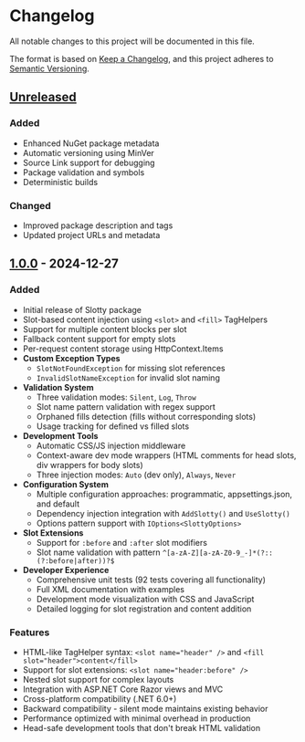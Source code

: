 # Changelog

All notable changes to this project will be documented in this file.

The format is based on [Keep a Changelog](https://keepachangelog.com/en/1.0.0/),
and this project adheres to [Semantic Versioning](https://semver.org/spec/v2.0.0.html).

## [Unreleased]

### Added
- Enhanced NuGet package metadata
- Automatic versioning using MinVer
- Source Link support for debugging
- Package validation and symbols
- Deterministic builds

### Changed
- Improved package description and tags
- Updated project URLs and metadata

## [1.0.0] - 2024-12-27

### Added
- Initial release of Slotty package
- Slot-based content injection using `<slot>` and `<fill>` TagHelpers
- Support for multiple content blocks per slot
- Fallback content support for empty slots
- Per-request content storage using HttpContext.Items
- **Custom Exception Types**
  - `SlotNotFoundException` for missing slot references
  - `InvalidSlotNameException` for invalid slot naming
- **Validation System**
  - Three validation modes: `Silent`, `Log`, `Throw`
  - Slot name pattern validation with regex support
  - Orphaned fills detection (fills without corresponding slots)
  - Usage tracking for defined vs filled slots
- **Development Tools**
  - Automatic CSS/JS injection middleware
  - Context-aware dev mode wrappers (HTML comments for head slots, div wrappers for body slots)
  - Three injection modes: `Auto` (dev only), `Always`, `Never`
- **Configuration System**
  - Multiple configuration approaches: programmatic, appsettings.json, and default
  - Dependency injection integration with `AddSlotty()` and `UseSlotty()`
  - Options pattern support with `IOptions<SlottyOptions>`
- **Slot Extensions**
  - Support for `:before` and `:after` slot modifiers
  - Slot name validation with pattern `^[a-zA-Z][a-zA-Z0-9_-]*(?::(?:before|after))?$`
- **Developer Experience**
  - Comprehensive unit tests (92 tests covering all functionality)
  - Full XML documentation with examples
  - Development mode visualization with CSS and JavaScript
  - Detailed logging for slot registration and content addition

### Features
- HTML-like TagHelper syntax: `<slot name="header" />` and `<fill slot="header">content</fill>`
- Support for slot extensions: `<slot name="header:before" />`
- Nested slot support for complex layouts
- Integration with ASP.NET Core Razor views and MVC
- Cross-platform compatibility (.NET 6.0+)
- Backward compatibility - silent mode maintains existing behavior
- Performance optimized with minimal overhead in production
- Head-safe development tools that don't break HTML validation

[Unreleased]: https://github.com/AaronLayton/slotty/compare/v1.0.0...HEAD
[1.0.0]: https://github.com/AaronLayton/slotty/releases/tag/v1.0.0 